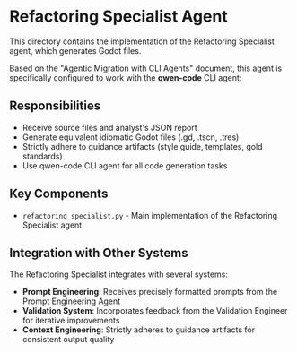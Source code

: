 # Refactoring Specialist Agent

This directory contains the implementation of the Refactoring Specialist agent, which generates Godot files.

Based on the "Agentic Migration with CLI Agents" document, this agent is specifically configured to work with the **qwen-code** CLI agent:

## Responsibilities
- Receive source files and analyst's JSON report
- Generate equivalent idiomatic Godot files (.gd, .tscn, .tres)
- Strictly adhere to guidance artifacts (style guide, templates, gold standards)
- Use qwen-code CLI agent for all code generation tasks

## Key Components

- `refactoring_specialist.py` - Main implementation of the Refactoring Specialist agent

## Integration with Other Systems

The Refactoring Specialist integrates with several systems:

- **Prompt Engineering**: Receives precisely formatted prompts from the Prompt Engineering Agent
- **Validation System**: Incorporates feedback from the Validation Engineer for iterative improvements
- **Context Engineering**: Strictly adheres to guidance artifacts for consistent output quality